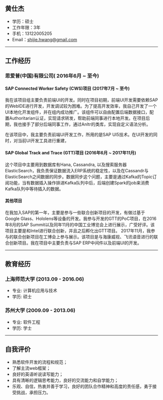 ## 黄仕杰
 - 学历：硕士
 - 工作年限：3年
 - 手机：13122005205
 - Email：shijie.hwang@gmail.com
---
## 工作经历
### 思爱普(中国)有限公司( 2016年6月 ~ 至今)
#### SAP Connected Worker Safety (CWS)项目 (2017年7月 ~ 至今)
我在该项目组主要负责前端UI的开发。同时在项目初期，前端UI开发需要依赖SAP的WebIDE进行开发，开发调试较为困难。为了提高开发效率，我自己开发了一个UI本地化开发组件，并在组内成功推广。该组件可以自由配置后端数据接口，配置Authoritarian认证，实现请求转发，帮助前端同事进行本地开发。在项目后期，我也接手了部分后端同事工作，通过Anltr的类库，实现自定义语法分析。

在该项目中，我主要负责前端UI开发工作，所用的是SAP UI5技术。在UI开发的同时，对当前UI开发工具进行重建，
#### SAP Global Track and Trace (GTT)项目 (2016年6月 ~ 2017年11月)
这个项目中主要用到数据库有Hana, Cassandra, 以及搜索服务器ElasticSearch，我负责保证数据流入ERP系统的稳定性，以及在Cassandr与ElasticSearch之间数据的同步。数据同步这个问题，主要是通过Kafka的Topic订阅功能，当有数据插入操作排进Kafka队列中后，后端创建Spark的job来消费Kafka队列中等待插入的数据。
#### 其他项目
在我加入SAP的第一年，主要是参与一些联合创新项目的开发，有做过基于Google Glass、Hololens等设备的开发。我参与开发的GTT的PoC项目，在2016年8月的SAP Summit以及同年11月的中国工业博览会上进行展示，广受好评。该项目主要是和Intel进行联合创新，并且之后孵化出GTT项目。
2017年11月，我参与的联合创新项目在工博会上参与展示。该项目是与海康威视、飞讯语音进行的联合创新项目。我在项目中主要负责与SAP ERP中间件以及前端UI的开发。

---
## 教育经历
### 上海师范大学 (2013.09 - 2016.06)
- 专业: 计算机应用与技术
- 学历: 硕士

### 苏州大学 (2009.09 - 2013.06)
- 专业: 软件工程
- 学历: 学士
---
## 自我评价
 - 熟悉软件开发的流程和规范；
 - 了解主流web框架；
 - 良好的英语听说读写能力；
 - 具有清晰的逻辑思考能力，良好的交流能力和自学能力；
 - 乐观、自信，热衷并善于学习，良好的团队合作精神和高度的责任感，勇于接受挑战，承担压力。
